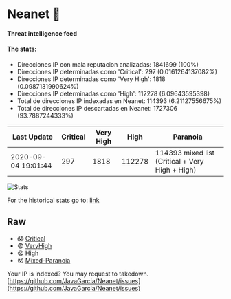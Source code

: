 # Neanet :hocho:
#### Threat intelligence feed
#### The stats:

- Direcciones IP con mala reputacion analizadas: 1841699 (100%)
- Direcciones IP determinadas como 'Critical':  297 (0.0161264137082%)
- Direcciones IP determinadas como 'Very High':  1818 (0.0987131990624%)
- Direcciones IP determinadas como 'High':  112278 (6.09643595398)
- Total de direcciones IP indexadas en Neanet:  114393 (6.21127556675%)
- Total de direcciones IP descartadas en Neanet:  1727306 (93.7887244333%)

| Last Update | Critical | Very High | High | Paranoia |
| --- | --- | --- | --- | --- |
| 2020-09-04 19:01:44 | 297 | 1818 | 112278 | 114393 mixed list (Critical + Very High + High)|

![Stats](https://docs.google.com/spreadsheets/d/e/2PACX-1vSnaNMIXVabIpDJjufMlzH7poXnshF3mgd8Is1g9ytUEzVsP5my4Trn8f-xkoLLQ38xpL3HtmUexLo6/pubchart?oid=501124687&format=image)

For the historical stats go to: [link](/stats.csv)
## Raw
- :scream: [Critical](https://raw.githubusercontent.com/JavaGarcia/Neanet/master/blacklists/neanet_critical.txt)
- :fearful: [VeryHigh](https://raw.githubusercontent.com/JavaGarcia/Neanet/master/blacklists/neanet_veryHigh.txtt)
- :frowning: [High](https://raw.githubusercontent.com/JavaGarcia/Neanet/master/blacklists/neanet_high.txt)
- :dizzy_face: [Mixed-Paranoia](https://raw.githubusercontent.com/JavaGarcia/Neanet/master/blacklists/neanet_all.txt)


Your IP is indexed? You may request to takedown. [https://github.com/JavaGarcia/Neanet/issues](https://github.com/JavaGarcia/Neanet/issues)




































































































































































































































































































































































































































































































































































